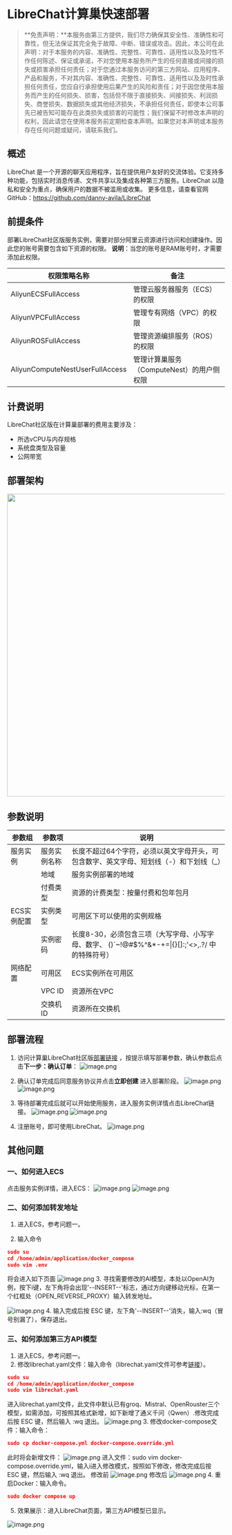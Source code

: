# LibreChat计算巢快速部署


>**免责声明：**本服务由第三方提供，我们尽力确保其安全性、准确性和可靠性，但无法保证其完全免于故障、中断、错误或攻击。因此，本公司在此声明：对于本服务的内容、准确性、完整性、可靠性、适用性以及及时性不作任何陈述、保证或承诺，不对您使用本服务所产生的任何直接或间接的损失或损害承担任何责任；对于您通过本服务访问的第三方网站、应用程序、产品和服务，不对其内容、准确性、完整性、可靠性、适用性以及及时性承担任何责任，您应自行承担使用后果产生的风险和责任；对于因您使用本服务而产生的任何损失、损害，包括但不限于直接损失、间接损失、利润损失、商誉损失、数据损失或其他经济损失，不承担任何责任，即使本公司事先已被告知可能存在此类损失或损害的可能性；我们保留不时修改本声明的权利，因此请您在使用本服务前定期检查本声明。如果您对本声明或本服务存在任何问题或疑问，请联系我们。

## 概述

LibreChat 是一个开源的聊天应用程序，旨在提供用户友好的交流体验。它支持多种功能，包括实时消息传递、文件共享以及集成各种第三方服务。LibreChat 以隐私和安全为重点，确保用户的数据不被滥用或收集。
更多信息，请查看官网GitHub：https://github.com/danny-avila/LibreChat

## 前提条件

部署LibreChat社区版服务实例，需要对部分阿里云资源进行访问和创建操作。因此您的账号需要包含如下资源的权限。
  **说明**：当您的账号是RAM账号时，才需要添加此权限。

| 权限策略名称                          | 备注                     |
|---------------------------------|------------------------|
| AliyunECSFullAccess             | 管理云服务器服务（ECS）的权限       |
| AliyunVPCFullAccess             | 管理专有网络（VPC）的权限         |
| AliyunROSFullAccess             | 管理资源编排服务（ROS）的权限       |
| AliyunComputeNestUserFullAccess | 管理计算巢服务（ComputeNest）的用户侧权限 |


## 计费说明

LibreChat社区版在计算巢部署的费用主要涉及：

- 所选vCPU与内存规格
- 系统盘类型及容量
- 公网带宽

## 部署架构
<img src="1.png" width="1500" height="700" align="bottom"/>
    

## 参数说明
| 参数组         | 参数项    | 说明                                                                     |
|-------------|--------|------------------------------------------------------------------------|
| 服务实例        | 服务实例名称 | 长度不超过64个字符，必须以英文字母开头，可包含数字、英文字母、短划线（-）和下划线（_） |
|             | 地域     | 服务实例部署的地域                                                              |
|             | 付费类型   | 资源的计费类型：按量付费和包年包月                                                      |
| ECS实例配置  | 实例类型   | 可用区下可以使用的实例规格                                                          |
|              | 实例密码   | 长度8-30，必须包含三项（大写字母、小写字母、数字、 ()`~!@#$%^&*-+=&#124;{}[]:;'<>,.?/ 中的特殊符号） |
| 网络配置        | 可用区    | ECS实例所在可用区                                                             |
|             | VPC ID | 资源所在VPC                                                                |
|             | 交换机ID  | 资源所在交换机                                                                |

## 部署流程
1. 访问计算巢LibreChat社区版[部署链接](https://computenest.console.aliyun.com/user/cn-hangzhou/serviceInstanceCreate?ServiceId=service-35cb216b9cf14efea57d)
，按提示填写部署参数，确认参数后点击**下一步：确认订单**：
    ![image.png](2.jpg)

2. 确认订单完成后同意服务协议并点击**立即创建**
   进入部署阶段。
   ![image.png](3.jpg)
   ![image.png](4.jpg)

3. 等待部署完成后就可以开始使用服务，进入服务实例详情点击LibreChat链接。
    ![image.png](5.jpg)
    ![image.png](6.jpg)

4. 注册账号，即可使用LibreChat。
    ![image.png](7.jpg)
## 其他问题
### 一、如何进入ECS
点击服务实例详情，进入ECS：
![image.png](8.jpg)
![image.png](9.jpg)

### 二、如何添加转发地址

1. 进入ECS，参考问题一。

2. 输入命令
```json
sudo su
cd /home/admin/application/docker_compose
sudo vim .env
```
   将会进入如下页面
 ![image.png](10.jpg)
3. 寻找需要修改的AI模型，本处以OpenAI为例，按下i键，左下角将会出现'--INSERT--'标志，通过方向键移动光标，在第一个红框处（OPEN_REVERSE_PROXY）输入转发地址。
 
![image.png](11.jpg)
4. 输入完成后按 ESC 键，左下角'--INSERT--'消失，输入:wq（冒号别漏了），保存退出。

### 三、如何添加第三方API模型

1. 进入ECS，参考问题一。
2. 修改librechat.yaml文件：输入命令（librechat.yaml文件可参考[链接](https://www.librechat.ai/docs/configuration/librechat_yaml/example)）。
```json
sudo su
cd /home/admin/application/docker_compose
sudo vim librechat.yaml
```

   进入librechat.yaml文件，此文件中默认已有groq、Mistral、OpenRouster三个模型，如需添加，可按照其格式新增，如下新增了通义千问（Qwen）.修改完成后按 ESC 键，然后输入 :wq 退出。
![image.png](12.jpg)
3. 修改docker-compose文件：输入命令：
```json
sudo cp docker-compose.yml docker-compose.override.yml
```
此时将会新增文件：
![image.png](15.png)
进入文件：sudo vim docker-compose.override.yml，输入i进入修改模式，按照如下修改，修改完成后按 ESC 键，然后输入 :wq 退出。
修改前
![image.png](13.jpg)
修改后
![image.png](14.jpg)
4. 重启Docker：输入命令。
```json
sudo docker compose up
```
5. 效果展示：进入LibreChat页面，第三方API模型已显示。

![image.png](16.jpg)
